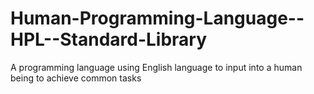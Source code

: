 Human-Programming-Language--HPL--Standard-Library
=================================================

A programming language using English language to input into a human being to achieve common tasks
